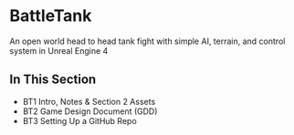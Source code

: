 # BattleTank
An open world head to head tank fight with simple AI, terrain, and control system in Unreal Engine 4
## In This Section
* BT1 Intro, Notes & Section 2 Assets 
* BT2 Game Design Document (GDD)
* BT3 Setting Up a GitHub Repo
